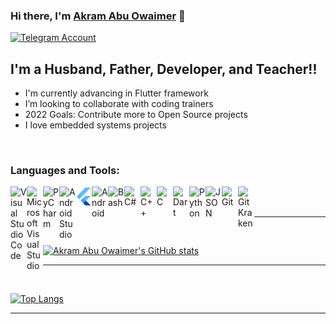 ### Hi there, I'm [Akram Abu Owaimer](https://github.com/AkramAbuOwaimer) 👋 

[![Telegram Account](https://img.shields.io/endpoint?style=flat-square&url=https%3A%2F%2Ftelegram-badge-724cf1pkdrns.runkit.sh)](https://t.me/AkramAbuOwaimer)

## I'm a Husband, Father, Developer, and Teacher!!

- I'm currently advancing in Flutter framework
- I’m looking to collaborate with coding trainers
- 2022 Goals: Contribute more to Open Source projects
- I love embedded systems projects

<br />

### Languages and Tools:

[<img align="left" alt="Visual Studio Code" width="26px" src="https://raw.githubusercontent.com/yurijserrano/Github-Profile-Readme-Logos/master/text%20editors/vscode.svg" />](https://code.visualstudio.com)
[<img align="left" alt="Microsoft Visual Studio" width="26px" src="https://upload.wikimedia.org/wikipedia/commons/5/59/Visual_Studio_Icon_2019.svg" />](https://visualstudio.microsoft.com)
[<img align="left" alt="PyCharm" width="26px" src="https://raw.githubusercontent.com/yurijserrano/Github-Profile-Readme-Logos/master/ides/pycharm.svg" />](https://www.jetbrains.com/pycharm/)
[<img align="left" alt="Android Studio" width="26px" src="https://raw.githubusercontent.com/yurijserrano/Github-Profile-Readme-Logos/master/ides/android-studio.svg" />](https://developer.android.com/studio)
[<img align="left" alt="Flutter" width="26px" src="https://raw.githubusercontent.com/dnfield/flutter_svg/7d374d7107561cbd906d7c0ca26fef02cc01e7c8/example/assets/flutter_logo.svg" />](https://flutter.dev)
[<img align="left" alt="Android" width="26px" src="https://raw.githubusercontent.com/yurijserrano/Github-Profile-Readme-Logos/master/frameworks/android.svg" />](https://developer.android.com/about)
[<img align="left" alt="Bash" width="26px" src="https://raw.githubusercontent.com/yurijserrano/Github-Profile-Readme-Logos/master/programming%20languages/bash.svg" />](https://www.gnu.org/software/bash/)
[<img align="left" alt="C#" width="26px" src="https://raw.githubusercontent.com/yurijserrano/Github-Profile-Readme-Logos/master/programming%20languages/c%23.svg" />](https://docs.microsoft.com/en-us/dotnet/csharp/)
[<img align="left" alt="C++" width="26px" src="https://raw.githubusercontent.com/yurijserrano/Github-Profile-Readme-Logos/master/programming%20languages/c%2B%2B.svg" />](https://www.cplusplus.com)
[<img align="left" alt="C" width="26px" src="https://raw.githubusercontent.com/yurijserrano/Github-Profile-Readme-Logos/master/programming%20languages/c.svg" />](https://www.cprogramming.com)
[<img align="left" alt="Dart" width="26px" src="https://raw.githubusercontent.com/yurijserrano/Github-Profile-Readme-Logos/master/programming%20languages/dart.svg" />](https://dart.dev)
[<img align="left" alt="Python" width="26px" src="https://raw.githubusercontent.com/yurijserrano/Github-Profile-Readme-Logos/master/programming%20languages/python.svg" />](https://www.python.org)
[<img align="left" alt="JSON" width="26px" src="https://raw.githubusercontent.com/yurijserrano/Github-Profile-Readme-Logos/master/others/json.svg" />](https://www.json.org/json-en.html)
[<img align="left" alt="Git" width="26px" src="https://raw.githubusercontent.com/yurijserrano/Github-Profile-Readme-Logos/master/others/git.svg" />](https://git-scm.com/downloads/logos)
[<img align="left" alt="Git Kraken" width="26px" src="https://raw.githubusercontent.com/yurijserrano/Github-Profile-Readme-Logos/master/others/gitkraken.svg" />](https://www.gitkraken.com)

<br />
<br />

---

<br />

[![Akram Abu Owaimer's GitHub stats](https://github-readme-stats.vercel.app/api?username=AkramAbuOwaimer&count_private=true&show_icons=true)](https://github.com/anuraghazra/github-readme-stats)

---
<br />

[![Top Langs](https://github-readme-stats.vercel.app/api/top-langs/?username=AkramAbuOwaimer&layout=compact)](https://github.com/anuraghazra/github-readme-stats)

---
